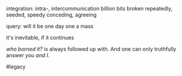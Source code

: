 integration:
intra-, intercommunication
billion bits broken
repeatedly,
seeded,
speedy
conceding,
agreeing

query: will it be one day one
a mass

it's inevitable, if it continues

*who borned it?*
is always followed up with. And one can only truthfully answer *you and I*.

#legacy